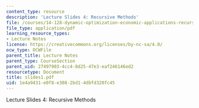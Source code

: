 ```yaml
---
content_type: resource
description: 'Lecture Slides 4: Recursive Methods'
file: /courses/14-128-dynamic-optimization-economic-applications-recursive-methods-spring-2003/1e4a9431e0f8e3082bd14dbfd320fc45_slides1.pdf
file_type: application/pdf
learning_resource_types:
- Lecture Notes
license: https://creativecommons.org/licenses/by-nc-sa/4.0/
ocw_type: OCWFile
parent_title: Lecture Notes
parent_type: CourseSection
parent_uid: 27497903-4cc4-8d25-47e3-eaf246146ed2
resourcetype: Document
title: slides1.pdf
uid: 1e4a9431-e0f8-e308-2bd1-4dbfd320fc45
---
```

Lecture Slides 4: Recursive Methods